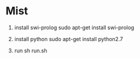 # Mist
1. install swi-prolog
sudo apt-get install swi-prolog

2. install python
sudo apt-get install python2.7  

3. run
sh run.sh
